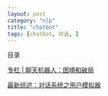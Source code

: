 ```yaml
---
layout: post
category: "nlp"
title: "chatbot"
tags: [chatbot, 对话, ]
---
```


目录

<!-- TOC -->


<!-- /TOC -->


[专栏 \| 聊天机器人：困境和破局](https://mp.weixin.qq.com/s?__biz=MzA3MzI4MjgzMw==&mid=2650761302&idx=3&sn=879c2289b422313908ca31214a5f96d1&chksm=871aac28b06d253ebc991f2f17ff2d508e213e09b97be0d0039ccd08b42db060278f751c24b4&mpshare=1&scene=1&srcid=0806FV1ysWjPk9GNKVFxYbGM&sharer_sharetime=1565082872880&sharer_shareid=8e95986c8c4779e3cdf4e60b3c7aa752&pass_ticket=Kz97uXi0CH4ceADUC3ocCNkjZjy%2B0DTtVYOM7n%2FmWttTt5YKTC2DQT9lqCel7dDR#rd)


[最新综述：对话系统之用户模拟器](https://mp.weixin.qq.com/s?__biz=MzIwMTc4ODE0Mw==&mid=2247498768&idx=1&sn=fcfe600c5424d0574bb2388bb84f6201&chksm=96ea2390a19daa86945c6770eae0d901461012a2d3f0db0e9d588b2890a4dc56cf0f44484065&mpshare=1&scene=1&srcid=&sharer_sharetime=1565003633118&sharer_shareid=8e95986c8c4779e3cdf4e60b3c7aa752&pass_ticket=Kz97uXi0CH4ceADUC3ocCNkjZjy%2B0DTtVYOM7n%2FmWttTt5YKTC2DQT9lqCel7dDR#rd)
